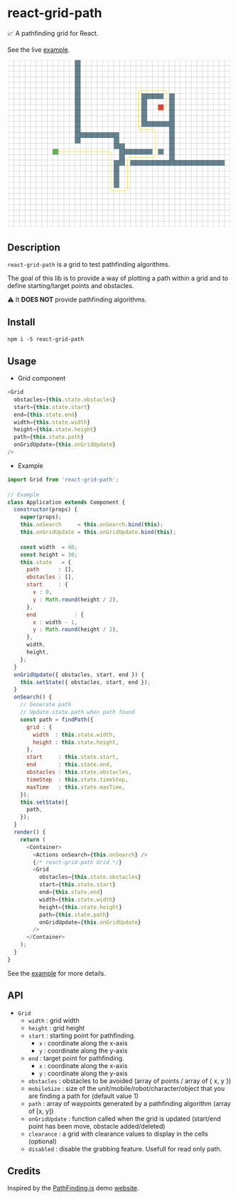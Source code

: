 # react-grid-path

:chart_with_upwards_trend: A pathfinding grid for React.

See the live [example](https://matthieulemoine.github.io/react-grid-path/example).

![Example](example/react-grid-path.png)

## Description

``react-grid-path`` is a grid to test pathfinding algorithms.

The goal of this lib is to provide a way of plotting a path within a grid and to define starting/target points and obstacles.

:warning: It **DOES NOT** provide pathfinding algorithms.


## Install

```
npm i -S react-grid-path
```

## Usage

- Grid component

```javascript
<Grid
  obstacles={this.state.obstacles}
  start={this.state.start}
  end={this.state.end}
  width={this.state.width}
  height={this.state.height}
  path={this.state.path}
  onGridUpdate={this.onGridUpdate}
/>
```

- Example

```javascript
import Grid from 'react-grid-path';

// Example
class Application extends Component {
  constructor(props) {
    super(props);
    this.onSearch     = this.onSearch.bind(this);
    this.onGridUpdate = this.onGridUpdate.bind(this);

    const width  = 40;
    const height = 30;
    this.state   = {
      path      : [],
      obstacles : [],
      start     : {
        x : 0,
        y : Math.round(height / 2),
      },
      end            : {
        x : width - 1,
        y : Math.round(height / 2),
      },
      width,
      height,
    };
  }
  onGridUpdate({ obstacles, start, end }) {
    this.setState({ obstacles, start, end });
  }
  onSearch() {
    // Generate path
    // Update state.path when path found
    const path = findPath({
      grid : {
        width  : this.state.width,
        height : this.state.height,
      },
      start     : this.state.start,
      end       : this.state.end,
      obstacles : this.state.obstacles,
      timeStep  : this.state.timeStep,
      maxTime   : this.state.maxTime,
    });
    this.setState({
      path,
    });
  }
  render() {
    return (
      <Container>
        <Actions onSearch={this.onSearch} />
        {/* react-grid-path Grid */}
        <Grid
          obstacles={this.state.obstacles}
          start={this.state.start}
          end={this.state.end}
          width={this.state.width}
          height={this.state.height}
          path={this.state.path}
          onGridUpdate={this.onGridUpdate}
        />
      </Container>
    );
  }
}
```

See the [example](example/) for more details.

## API

- ```Grid```
  - ```width``` : grid width
  - ```height``` : grid height
  - ```start``` : starting point for pathfinding.
    - ```x``` : coordinate along the x-axis
    - ```y``` : coordinate along the y-axis
  - ```end``` : target point for pathfinding.
    - ```x``` : coordinate along the x-axis
    - ```y``` : coordinate along the y-axis
  - ```obstacles``` : obstacles to be avoided (array of points / array of { x, y })
  - ```mobileSize``` : size of the unit/mobile/robot/character/object that you are finding a path for (default value 1)
  - ```path```      : array of waypoints generated by a pathfinding algorithm (array of [x, y])
  - ```onGridUpdate``` : function called when the grid is updated (start/end point has been move, obstacle added/deleted)
  - ```clearance``` : a grid with clearance values to display in the cells (optional)
  - ```disabled``` : disable the grabbing feature. Usefull for read only path.

## Credits

Inspired by the [PathFinding.js](https://github.com/qiao/PathFinding.js) demo [website](https://qiao.github.io/PathFinding.js/visual/).
